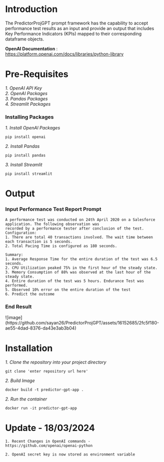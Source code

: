 <h1>Introduction</h1>

The PredictorProjGPT prompt framework has the capability to accept performance test results as an input and provide an output that includes Key Performance Indicators (KPIs) mapped to their corresponding dataframe objects.

<b>OpenAI Documentation</b> : https://platform.openai.com/docs/libraries/python-library 

<h1>Pre-Requisites</h1>

*1. OpenAI API Key* <br>
*2. OpenAI Packages* <br>
*3. Pandas Packages* <br>
*4. Streamlit Packages* <br>

<h3>Installing Packages</h3>

*1. Install OpenAI Packages*

```
pip install openai
```

*2. Install Pandas*

```
pip install pandas
```

*3. Install Streamlit*

```
pip install streamlit
```
<h1>Output</h1>

<h3>Input Performance Test Report Prompt</h3>

```
A performance test was conducted on 24th April 2020 on a Salesforce application. The following observation was 
recorded by a performance tester after conclusion of the test.
Configuration:
1. There are total 40 transactions involved. The wait time between each transaction is 5 seconds.
2. Total Pacing Time is configured as 180 seconds.
    
Summary:
1. Average Response Time for the entire duration of the test was 6.5 seconds.
2. CPU Utilization peaked 75% in the first hour of the steady state.
3. Memory Consumption of 88% was observed at the last hour of the steady state.
4. Entire duration of the test was 5 hours. Endurance Test was performed.
5. Observed 10% error on the entire duration of the test
6. Predict the outcome
```
<h3>End Result</h3>
![image](https://github.com/sayan26/PredictorProjGPT/assets/16152685/2fc5f180-ae55-4dad-8376-da43e3ab3b04)

<h1>Installation</h1>

*1. Clone the repository into your project directory* <br>

```
git clone 'enter repository url here'
```

*2. Build Image* <br>

```
docker build -t predictor-gpt-app .
```

*2. Run the container* <br>

```
docker run -it predictor-gpt-app
```

<h1>Update - 18/03/2024</h1>

```
1. Recent Changes in OpenAI commands - https://github.com/openai/openai-python
```

```
2. OpenAI secret key is now stored as environment variable
```



